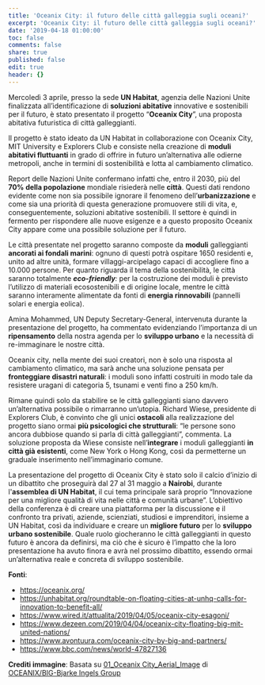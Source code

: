```yaml
---
title: 'Oceanix City: il futuro delle città galleggia sugli oceani?'
excerpt: 'Oceanix City: il futuro delle città galleggia sugli oceani?'
date: '2019-04-18 01:00:00'
toc: false
comments: false
share: true
published: false
edit: true
header: {}
---
```

Mercoledì 3 aprile, presso la sede **UN Habitat**, agenzia delle Nazioni Unite finalizzata all’identificazione di **soluzioni abitative** innovative e sostenibili per il futuro, è stato presentato il progetto “**Oceanix City**”, una proposta abitativa futuristica di città galleggianti.

Il progetto è stato ideato da UN Habitat in collaborazione con Oceanix City, MIT University e Explorers Club e consiste nella creazione di **moduli abitativi fluttuanti** in grado di offrire in futuro un’alternativa alle odierne metropoli, anche in termini di sostenibilità e lotta al cambiamento climatico.

Report delle Nazioni Unite confermano infatti che, entro il 2030, più del **70% della popolazione** mondiale risiederà nelle **città**. Questi dati rendono evidente come non sia possibile ignorare il fenomeno dell’**urbanizzazione** e come sia una priorità di questa generazione promuovere stili di vita, e, conseguentemente, soluzioni abitative sostenibili. Il settore è quindi in fermento per rispondere alle nuove esigenze e a questo proposito Oceanix City appare come una possibile soluzione per il futuro.

Le città presentate nel progetto saranno composte da **moduli** galleggianti **ancorati ai fondali marini**: ognuno di questi potrà ospitare 1650 residenti e, unito ad altre unità, formare villaggi-arcipelago capaci di accogliere fino a 10.000 persone. Per quanto riguarda il tema della sostenibilità, le città saranno totalmente _**eco-friendly**:_ per la costruzione dei moduli è previsto l’utilizzo di materiali ecosostenibili e di origine locale, mentre le città saranno interamente alimentate da fonti di **energia rinnovabili** (pannelli solari e energia eolica).

Amina Mohammed, UN Deputy Secretary-General, intervenuta durante la presentazione del progetto, ha commentato evidenziando l’importanza di un **ripensamento** della nostra agenda per lo **sviluppo urbano** e la necessità di re-immaginare le nostre città.

Oceanix city, nella mente dei suoi creatori, non è solo una risposta al cambiamento climatico, ma sarà anche una soluzione pensata per **fronteggiare disastri naturali**: i moduli sono infatti costruiti in modo tale da resistere uragani di categoria 5, tsunami e venti fino a 250 km/h.

Rimane quindi solo da stabilire se le città galleggianti siano davvero un’alternativa possibile o rimarranno un’utopia. Richard Wiese, presidente di Explorers Club, è convinto che gli unici **ostacoli** alla realizzazione del progetto siano ormai **più psicologici che strutturali**: “le persone sono ancora dubbiose quando si parla di città galleggianti”, commenta. La soluzione proposta da Wiese consiste nell’**integrare** i moduli galleggianti **in città già esistenti**, come New York o Hong Kong, così da permetterne un graduale inserimento nell’immaginario comune.

La presentazione del progetto di Oceanix City è stato solo il calcio d’inizio di un dibattito che proseguirà dal 27 al 31 maggio a **Nairobi**, durante l'**assemblea di UN Habitat**, il cui tema principale sarà proprio “Innovazione per una migliore qualità di vita nelle città e comunità urbane”. L’obiettivo della conferenza è di creare una piattaforma per la discussione e il confronto tra privati, aziende, scienziati, studiosi e imprenditori, insieme a UN Habitat, così da individuare e creare un **migliore futuro** per lo **sviluppo urbano sostenibile**. Quale ruolo giocheranno le città galleggianti in questo futuro è ancora da definirsi, ma ciò che è sicuro è l’impatto che la loro presentazione ha avuto finora e avrà nel prossimo dibattito, essendo ormai un’alternativa reale e concreta di sviluppo sostenibile.

**Fonti**:

* <https://oceanix.org/>
* <https://unhabitat.org/roundtable-on-floating-cities-at-unhq-calls-for-innovation-to-benefit-all/>
* <https://www.wired.it/attualita/2019/04/05/oceanix-city-esagoni/>
* <https://www.dezeen.com/2019/04/04/oceanix-city-floating-big-mit-united-nations/>
* <https://www.avontuura.com/oceanix-city-by-big-and-partners/>
* <https://www.bbc.com/news/world-47827136>

**Crediti immagine**:
Basata su [01_Oceanix City_Aerial_Image](https://oceanix.org/wp-content/uploads/2019/04/01_BIG_SFC_OceanixCity_Aerial_Image-by-BIG-Bjarke-Ingels-Group-1.jpg) di [OCEANIX/BIG-Bjarke Ingels Group](https://oceanix.org/media/)
